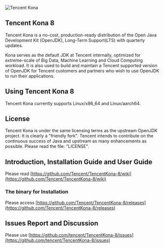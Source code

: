 ![Tencent Kona](https://user-images.githubusercontent.com/56812395/68106974-413b0700-ff1e-11e9-9128-ab1ad57283d1.png)
## Tencent Kona 8
Tencent Kona is a no-cost, production-ready distribution of the Open Java Development Kit (OpenJDK), Long-Term Support(LTS) with quarterly updates. 

Kona serves as the default JDK at Tencent internally, optimized for extreme-scale of Big Data, Machine Learning and Cloud Computing workload. It is also used to build and maintain a Tencent supported version of OpenJDK for Tencent customers and partners who wish to use OpenJDK to run their applications.

## Using Tencent Kona 8

Tencent Kona currently supports Linux/x86_64 and Linux/aarch64.

## License

Tencent Kona is under the same licensing terms as the upstream OpenJDK project. It is clearly a "friendly fork". Tencent intends to contribute on the continuous success of Java and upstream as many enhancements as possible. Please read the file: "LICENSE".

## Introduction, Installation Guide and User Guide

Please read [https://github.com/Tencent/TencentKona-8/wiki](https://github.com/Tencent/TencentKona-8/wiki) 

### The binary for Installation

Please access [https://github.com/Tencent/TencentKona-8/releases](https://github.com/Tencent/TencentKona-8/releases)

## Issues Report and Discussion

Please use [https://github.com/tencent/TencentKona-8/issues](https://github.com/tencent/TencentKona-8/issues)

